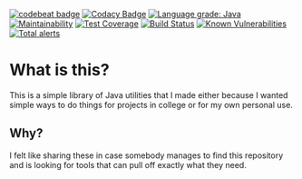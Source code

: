 [![codebeat badge](https://codebeat.co/badges/b80276de-bb1a-49f3-b08c-aaa9c3144165)](https://codebeat.co/projects/github-com-incplusplus-mycustomutils-master)
[![Codacy Badge](https://api.codacy.com/project/badge/Grade/422944b680614877b2f8c5cdecdc0dfa)](https://www.codacy.com/app/IncPlusPlus/MyCustomUtils?utm_source=github.com&amp;utm_medium=referral&amp;utm_content=IncPlusPlus/MyCustomUtils&amp;utm_campaign=Badge_Grade)
[![Language grade: Java](https://img.shields.io/lgtm/grade/java/g/IncPlusPlus/bigtoolbox.svg?logo=lgtm&logoWidth=18)](https://lgtm.com/projects/g/IncPlusPlus/bigtoolbox/context:java)
[![Maintainability](https://api.codeclimate.com/v1/badges/fa9c00f3d5f3da195463/maintainability)](https://codeclimate.com/github/IncPlusPlus/bigtoolbox/maintainability)
[![Test Coverage](https://api.codeclimate.com/v1/badges/fa9c00f3d5f3da195463/test_coverage)](https://codeclimate.com/github/IncPlusPlus/bigtoolbox/test_coverage)
[![Build Status](https://travis-ci.com/IncPlusPlus/bigtoolbox.svg?branch=master)](https://travis-ci.com/IncPlusPlus/bigtoolbox)
[![Known Vulnerabilities](https://snyk.io/test/github/IncPlusPlus/bigtoolbox/badge.svg?targetFile=pom.xml)](https://snyk.io/test/github/IncPlusPlus/bigtoolbox?targetFile=pom.xml)
[![Total alerts](https://img.shields.io/lgtm/alerts/g/IncPlusPlus/bigtoolbox.svg?logo=lgtm&logoWidth=18)](https://lgtm.com/projects/g/IncPlusPlus/bigtoolbox/alerts/)
# What is this?
This is a simple library of Java utilities that I made either because I wanted simple ways to do things for projects in college or for my own personal use.
## Why?
I felt like sharing these in case somebody manages to find this repository and is looking for tools that can pull off exactly what they need.
